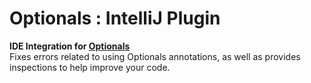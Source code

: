 # Optionals : IntelliJ Plugin

**IDE Integration for [Optionals](https://github.com/MaowImpl/Optionals)**<br>
Fixes errors related to using Optionals annotations, as well as provides inspections to help improve your code.
